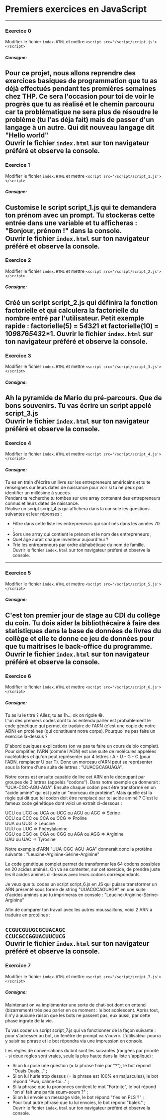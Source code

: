 # Premiers exercices en JavaScript  
-------------------
### Exercice 0  
Modifier le fichier `index.HTML` et mettre `<script src='/script/script.js'></script>`  
##### Consigne:  
Pour ce projet, nous allons reprendre des exercices basiques de programmation que tu as déjà effectués pendant tes premières semaines chez THP. Ce sera l'occasion pour toi de voir le progrès que tu as réalisé et le chemin parcouru car ta problématique ne sera plus de résoudre le problème (tu l'as déja fait) mais de passer d'un langage à un autre. Qui dit nouveau langage dit "Hello world"  
Ouvrir le fichier `index.html` sur ton navigateur préféré et observe la console.  
-------------------
### Exercice 1   
Modifier le fichier `index.HTML` et mettre `<script src='/script/script_1.js'></script>`  
##### Consigne:  
Customise le script script_1.js qui te demandera ton prénom avec un prompt. Tu stockeras cette entrée dans une variable et tu afficheras : "Bonjour, prénom !" dans la console.  
Ouvrir le fichier `index.html` sur ton navigateur préféré et observe la console.  
-------------------
### Exercice 2   
Modifier le fichier `index.HTML` et mettre `<script src='/script/script_2.js'></script>`  
##### Consigne:  
Créé un script script_2.js qui définira la fonction factorielle et qui calculera la factorielle du nombre entré par l'utilisateur. Petit exemple rapide : factorielle(5) = 5*4*3*2*1 et factorielle(10) = 10*9*8*7*6*5*4*3*2*1. 
Ouvrir le fichier `index.html` sur ton navigateur préféré et observe la console.  
-------------------
### Exercice 3   
Modifier le fichier `index.HTML` et mettre `<script src='/script/script_3.js'></script>`  
##### Consigne:  
Ah la pyramide de Mario du pré-parcours. Que de bons souvenirs. Tu vas écrire un script appelé script_3.js   
Ouvrir le fichier `index.html` sur ton navigateur préféré et observe la console.  
-------------------
### Exercice 4   
Modifier le fichier `index.HTML` et mettre `<script src='/script/script_4.js'></script>`  
##### Consigne:  
Tu es en train d'écrire un livre sur les entrepreneurs américains et tu te renseignes sur leurs dates de naissance pour voir si tu ne peux pas identifier un millésime à succès.  
Pendant ta recherche tu tombes sur une array contenant des entrepreneurs connus et leurs dates de naissance.  
Réalise un script script_4.js qui affichera dans la console les questions suivantes et leur réponses :  
* Filtre dans cette liste les entrepreneurs qui sont nés dans les années 70 ;
* Sors une array qui contient le prénom et le nom des entrepreneurs ;
* Quel âge aurait chaque inventeur aujourd'hui ?
* Trie les entrepreneurs par ordre alphabétique du nom de famille.   
Ouvrir le fichier `index.html` sur ton navigateur préféré et observe la console.  
-------------------
### Exercice 5   
Modifier le fichier `index.HTML` et mettre `<script src='/script/script_5.js'></script>`  
##### Consigne:  
C'est ton premier jour de stage au CDI du collège du coin. Tu dois aider la bibliothécaire à faire des statistiques dans la base de données de livres du collège et elle te donne ce jeu de données pour que tu maitrises le back-office du programme.   
Ouvrir le fichier `index.html` sur ton navigateur préféré et observe la console.  
-------------------
### Exercice 6   
Modifier le fichier `index.HTML` et mettre `<script src='/script/script_6.js'></script>`  
##### Consigne:  
Tu as lu le titre ? Allez, tu as 1h... ok on rigole 😁.  
L'un des premiers codes dont tu as entendu parler est probablement le code génétique qui permet de traduire de l'ARN (c'est une copie de notre ADN) en protéines (qui constituent notre corps). Pourquoi ne pas faire un exercice là-dessus ?  

D'abord quelques explications (on va pas te faire un cours de bio complet). Pour simplifier, l'ARN (comme l'ADN) est une suite de molécules appelées nucléotides et qu'on peut représenter par 4 lettres : A - U - G - C (pour l'ADN, remplacer U par T). Donc un morceau d'ARN peut se représenter sous la forme d'une suite de lettres : "UUACGCAGUAGA".  

Notre corps est ensuite capable de lire cet ARN en le découpant par groupes de 3 lettres (appelés "codons"). Dans notre exemple ça donnerait : "UUA-CGC-AGU-AGA". Ensuite chaque codon peut être transformé en un "acide aminé" qui est juste un "morceau de protéine". Mais quelle est la règle qui dit que tel codon doit être remplacé par tel acide aminé ? C'est le fameux code génétique dont voici un extrait ci-dessous :  

UCU ou UCC ou UCA ou UCG ou AGU ou AGC => Sérine  
CCU ou CCC ou CCA ou CCG => Proline  
UUA ou UUG => Leucine  
UUU ou UUC => Phénylalanine  
CGU ou CGC ou CGA ou CGG ou AGA ou AGG => Arginine  
UAU ou UAC => Tyrosine  

Notre exemple d'ARN "UUA-CGC-AGU-AGA" donnerait donc la protéine suivante : "Leucine-Arginine-Sérine-Arginine"  

Le code génétique complet permet de transformer les 64 codons possibles en 20 acides aminés. On va se contenter, sur cet exercice, de prendre juste les 6 acides aminés ci-dessus avec leurs codons correspondants.  

Je veux que tu codes un script script_6.js en JS qui puisse transformer un ARN présenté sous forme de string "UUACGCAGUAGA" en une suite d'acides aminés que tu imprimeras en console : "Leucine-Arginine-Sérine-Arginine"  

Afin de comparer ton travail avec les autres moussaillons, voici 2 ARN à traduire en protéines :  

`CCGUCGUUGCGCUACAGC`  
`CCUCGCCGGUACUUCUCG`    
Ouvrir le fichier `index.html` sur ton navigateur préféré et observe la console.   
------------------- 
### Exercice 7   
Modifier le fichier `index.HTML` et mettre `<script src='/script/script_7.js'></script>`  
##### Consigne:  
Maintenant on va implémenter une sorte de chat-bot dont on entend (bizarrement) très peu parler en ce moment : le bot adolescent. Après tout, il n'y a aucune raison que les bots ne passent pas, eux aussi, par cette phase ingrate de la vie.  

Tu vas coder un script script_7.js qui va fonctionner de la façon suivante : pour s'adresser au bot, un fenêtre de prompt va s'ouvrir. L'utilisateur pourra y saisir sa phrase et le bot répondra via une impression en console.  

Les règles de conversations du bot sont les suivantes (rangées par priorité - si deux règles sont vraies, seule la plus haute dans la liste s'applique) :  

* Si on lui pose une question (= la phrase finie par "?"), le bot répond "Ouais Ouais..." ;
* Si on lui hurle trop dessus (= la phrase est 100% en majuscules), le bot répond "Pwa, calme-toi..." ;
* Si la phrase que tu prononces contient le mot "Fortnite", le bot répond "on s' fait une partie soum-soum ?" ;
* Si on lui envoie un message vide, le bot répond "t'es en PLS ?" ;
* Pour tout autre phrase que tu lui envoies, le bot répond "balek." ;  
Ouvrir le fichier `index.html` sur ton navigateur préféré et observe la console.    
  